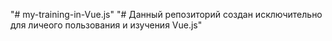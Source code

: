 "# my-training-in-Vue.js" 
"# Данный репозиторий создан исключительно для личеого пользования и изучения Vue.js" 
